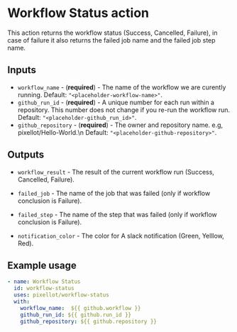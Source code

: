 # Workflow Status action 

This action returns the workflow status (Success, Cancelled, Failure), in case of failure it also returns the failed job name and the failed job step name.

## Inputs

- ``workflow_name`` - (**required**) - The name of the workflow we are curently running. 
   Default: `"<placeholder-workflow-name>"`.
- `github_run_id` - (**required**) - A unique number for each run within a repository. This number does not change if you re-run the workflow run. 
   Default: `"<placeholder-github_run_id>"`.
- `github_repository` - (**required**) - The owner and repository name. e.g, pixellot/Hello-World.\n 
   Default: `"<placeholder-github-repository>"`.

## Outputs

- `workflow_result` - The result of the current workflow run (Success, Cancelled, Failure).

- `failed_job` - The name of the job that was failed (only if workflow conclusion is Failure).

- `failed_step` - The name of the step that was failed (only if workflow conclusion is Failure).

- `notification_color` - The color for A slack notification (Green, Yelllow, Red).

## Example usage
```yaml
- name: Workflow Status 
  id: workflow-status
  uses: pixellot/workflow-status
  with:
    workflow_name:  ${{ github.workflow }}
    github_run_id: ${{ github.run_id }}
    github_repository: ${{ github.repository }}
```
